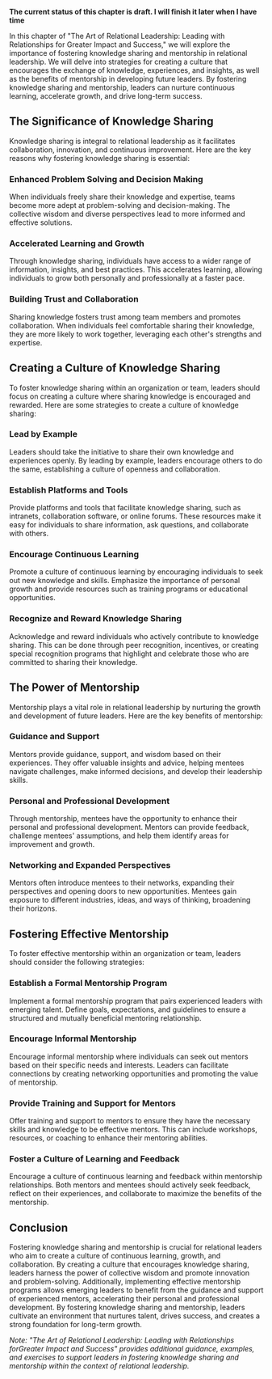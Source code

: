 **The current status of this chapter is draft. I will finish it later when I have time**

In this chapter of "The Art of Relational Leadership: Leading with Relationships for Greater Impact and Success," we will explore the importance of fostering knowledge sharing and mentorship in relational leadership. We will delve into strategies for creating a culture that encourages the exchange of knowledge, experiences, and insights, as well as the benefits of mentorship in developing future leaders. By fostering knowledge sharing and mentorship, leaders can nurture continuous learning, accelerate growth, and drive long-term success.

The Significance of Knowledge Sharing
-------------------------------------

Knowledge sharing is integral to relational leadership as it facilitates collaboration, innovation, and continuous improvement. Here are the key reasons why fostering knowledge sharing is essential:

### Enhanced Problem Solving and Decision Making

When individuals freely share their knowledge and expertise, teams become more adept at problem-solving and decision-making. The collective wisdom and diverse perspectives lead to more informed and effective solutions.

### Accelerated Learning and Growth

Through knowledge sharing, individuals have access to a wider range of information, insights, and best practices. This accelerates learning, allowing individuals to grow both personally and professionally at a faster pace.

### Building Trust and Collaboration

Sharing knowledge fosters trust among team members and promotes collaboration. When individuals feel comfortable sharing their knowledge, they are more likely to work together, leveraging each other's strengths and expertise.

Creating a Culture of Knowledge Sharing
---------------------------------------

To foster knowledge sharing within an organization or team, leaders should focus on creating a culture where sharing knowledge is encouraged and rewarded. Here are some strategies to create a culture of knowledge sharing:

### Lead by Example

Leaders should take the initiative to share their own knowledge and experiences openly. By leading by example, leaders encourage others to do the same, establishing a culture of openness and collaboration.

### Establish Platforms and Tools

Provide platforms and tools that facilitate knowledge sharing, such as intranets, collaboration software, or online forums. These resources make it easy for individuals to share information, ask questions, and collaborate with others.

### Encourage Continuous Learning

Promote a culture of continuous learning by encouraging individuals to seek out new knowledge and skills. Emphasize the importance of personal growth and provide resources such as training programs or educational opportunities.

### Recognize and Reward Knowledge Sharing

Acknowledge and reward individuals who actively contribute to knowledge sharing. This can be done through peer recognition, incentives, or creating special recognition programs that highlight and celebrate those who are committed to sharing their knowledge.

The Power of Mentorship
-----------------------

Mentorship plays a vital role in relational leadership by nurturing the growth and development of future leaders. Here are the key benefits of mentorship:

### Guidance and Support

Mentors provide guidance, support, and wisdom based on their experiences. They offer valuable insights and advice, helping mentees navigate challenges, make informed decisions, and develop their leadership skills.

### Personal and Professional Development

Through mentorship, mentees have the opportunity to enhance their personal and professional development. Mentors can provide feedback, challenge mentees' assumptions, and help them identify areas for improvement and growth.

### Networking and Expanded Perspectives

Mentors often introduce mentees to their networks, expanding their perspectives and opening doors to new opportunities. Mentees gain exposure to different industries, ideas, and ways of thinking, broadening their horizons.

Fostering Effective Mentorship
------------------------------

To foster effective mentorship within an organization or team, leaders should consider the following strategies:

### Establish a Formal Mentorship Program

Implement a formal mentorship program that pairs experienced leaders with emerging talent. Define goals, expectations, and guidelines to ensure a structured and mutually beneficial mentoring relationship.

### Encourage Informal Mentorship

Encourage informal mentorship where individuals can seek out mentors based on their specific needs and interests. Leaders can facilitate connections by creating networking opportunities and promoting the value of mentorship.

### Provide Training and Support for Mentors

Offer training and support to mentors to ensure they have the necessary skills and knowledge to be effective mentors. This can include workshops, resources, or coaching to enhance their mentoring abilities.

### Foster a Culture of Learning and Feedback

Encourage a culture of continuous learning and feedback within mentorship relationships. Both mentors and mentees should actively seek feedback, reflect on their experiences, and collaborate to maximize the benefits of the mentorship.

Conclusion
----------

Fostering knowledge sharing and mentorship is crucial for relational leaders who aim to create a culture of continuous learning, growth, and collaboration. By creating a culture that encourages knowledge sharing, leaders harness the power of collective wisdom and promote innovation and problem-solving. Additionally, implementing effective mentorship programs allows emerging leaders to benefit from the guidance and support of experienced mentors, accelerating their personal and professional development. By fostering knowledge sharing and mentorship, leaders cultivate an environment that nurtures talent, drives success, and creates a strong foundation for long-term growth.

*Note: "The Art of Relational Leadership: Leading with Relationships forGreater Impact and Success" provides additional guidance, examples, and exercises to support leaders in fostering knowledge sharing and mentorship within the context of relational leadership.*
